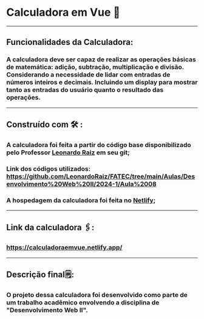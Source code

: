 # Calculadora em Vue 🧮
---
##  Funcionalidades da Calculadora:
### A calculadora deve ser capaz de realizar as operações básicas de matemática: adição, subtração, multiplicação e divisão. Considerando a necessidade de lidar com entradas de números inteiros e decimais. Incluindo um display para mostrar tanto as entradas do usuário quanto o resultado das operações.
---
## Construído com 🛠️ :
### A calculadora foi feita a partir do código base disponibilizado pelo Professor <a href="https://github.com/LeonardoRaiz">Leonardo Raiz</a> em seu git;
### Link dos códigos utilizados: https://github.com/LeonardoRaiz/FATEC/tree/main/Aulas/Desenvolvimento%20Web%20II/2024-1/Aula%2008 
### A hospedagem da calculadora foi feita no <a href="https://www.netlify.com/">Netlify</a>;
---
## Link da calculadora 🖇️:
### https://calculadoraemvue.netlify.app/
----
##  Descrição final🗒️:
### O projeto dessa calculadora foi desenvolvido como parte de um trabalho acadêmico envolvendo a disciplina de "Desenvolvimento Web II".
